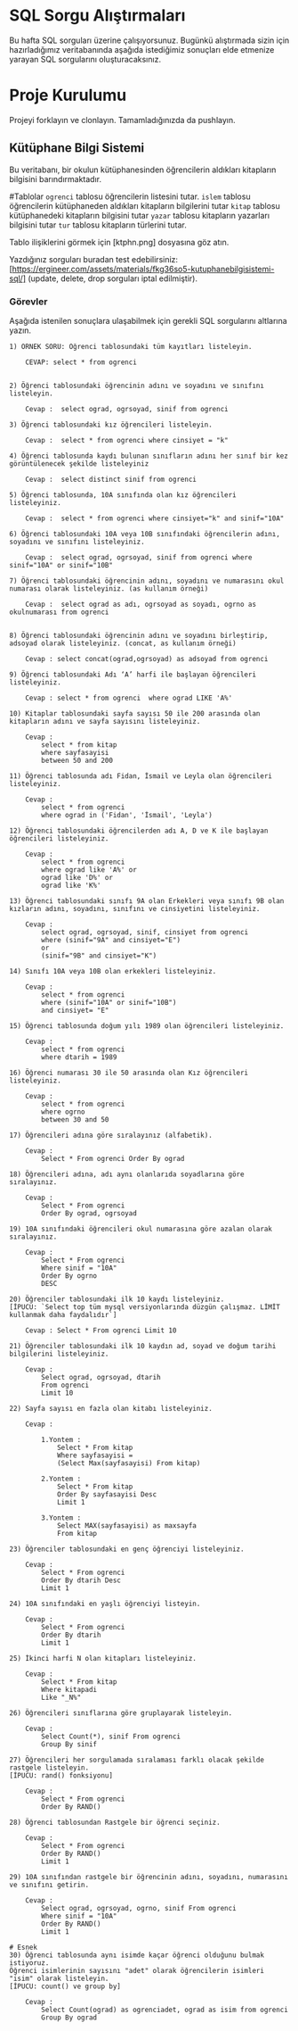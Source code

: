 # SQL Sorgu Alıştırmaları

Bu hafta SQL sorguları üzerine çalışıyorsunuz. Bugünkü alıştırmada sizin için hazırladığımız veritabanında aşağıda istediğimiz sonuçları elde etmenize yarayan SQL sorgularını oluşturacaksınız.

# Proje Kurulumu

Projeyi forklayın ve clonlayın. Tamamladığınızda da pushlayın.

## Kütüphane Bilgi Sistemi

Bu veritabanı, bir okulun kütüphanesinden öğrencilerin aldıkları kitapların bilgisini barındırmaktadır.

#Tablolar
`ogrenci` tablosu öğrencilerin listesini tutar.
`islem` tablosu öğrencilerin kütüphaneden aldıkları kitapların bilgilerini tutar
`kitap` tablosu kütüphanedeki kitapların bilgisini tutar
`yazar` tablosu kitapların yazarları bilgisini tutar
`tur` tablosu kitapların türlerini tutar.

Tablo ilişiklerini görmek için [ktphn.png] dosyasına göz atın.

Yazdığınız sorguları buradan test edebilirsiniz: [https://ergineer.com/assets/materials/fkg36so5-kutuphanebilgisistemi-sql/] (update, delete, drop sorguları iptal edilmiştir).

### Görevler

Aşağıda istenilen sonuçlara ulaşabilmek için gerekli SQL sorgularını altlarına yazın.

    1) ÖRNEK SORU: Öğrenci tablosundaki tüm kayıtları listeleyin.

    	CEVAP: select * from ogrenci


    2) Öğrenci tablosundaki öğrencinin adını ve soyadını ve sınıfını listeleyin.

    	Cevap :  select ograd, ogrsoyad, sinif from ogrenci

    3) Öğrenci tablosundaki kız öğrencileri listeleyin.

    	Cevap :  select * from ogrenci where cinsiyet = "k"

    4) Öğrenci tablosunda kaydı bulunan sınıfların adını her sınıf bir kez görüntülenecek şekilde listeleyiniz

    	Cevap :  select distinct sinif from ogrenci

    5) Öğrenci tablosunda, 10A sınıfında olan kız öğrencileri listeleyiniz.

    	Cevap :  select * from ogrenci where cinsiyet="k" and sinif="10A"

    6) Öğrenci tablosundaki 10A veya 10B sınıfındaki öğrencilerin adını, soyadını ve sınıfını listeleyiniz.

    	Cevap :  select ograd, ogrsoyad, sinif from ogrenci where sinif="10A" or sinif="10B"

    7) Öğrenci tablosundaki öğrencinin adını, soyadını ve numarasını okul numarası olarak listeleyiniz. (as kullanım örneği)

    	Cevap :  select ograd as adı, ogrsoyad as soyadı, ogrno as okulnumarası from ogrenci


    8) Öğrenci tablosundaki öğrencinin adını ve soyadını birleştirip, adsoyad olarak listeleyiniz. (concat, as kullanım örneği)

    	Cevap : select concat(ograd,ogrsoyad) as adsoyad from ogrenci

    9) Öğrenci tablosundaki Adı ‘A’ harfi ile başlayan öğrencileri listeleyiniz.

    	Cevap : select * from ogrenci  where ograd LIKE 'A%'

    10) Kitaplar tablosundaki sayfa sayısı 50 ile 200 arasında olan kitapların adını ve sayfa sayısını listeleyiniz.

    	Cevap :
    		select * from kitap
    		where sayfasayisi
    		between 50 and 200

    11) Öğrenci tablosunda adı Fidan, İsmail ve Leyla olan öğrencileri listeleyiniz.

    	Cevap :
    		select * from ogrenci
    		where ograd in ('Fidan', 'İsmail', 'Leyla')

    12) Öğrenci tablosundaki öğrencilerden adı A, D ve K ile başlayan öğrencileri listeleyiniz.

    	Cevap :
    		select * from ogrenci
    		where ograd like 'A%' or
    		ograd like 'D%' or
    		ograd like 'K%'

    13) Öğrenci tablosundaki sınıfı 9A olan Erkekleri veya sınıfı 9B olan kızların adını, soyadını, sınıfını ve cinsiyetini listeleyiniz.

    	Cevap :
    		select ograd, ogrsoyad, sinif, cinsiyet from ogrenci
    		where (sinif="9A" and cinsiyet="E")
    		or
    		(sinif="9B" and cinsiyet="K")

    14) Sınıfı 10A veya 10B olan erkekleri listeleyiniz.

    	Cevap :
    		select * from ogrenci
    		where (sinif="10A" or sinif="10B")
    		and cinsiyet= "E"

    15) Öğrenci tablosunda doğum yılı 1989 olan öğrencileri listeleyiniz.

    	Cevap :
    		select * from ogrenci
    		where dtarih = 1989

    16) Öğrenci numarası 30 ile 50 arasında olan Kız öğrencileri listeleyiniz.

    	Cevap :
    		select * from ogrenci
    		where ogrno
    		between 30 and 50

    17) Öğrencileri adına göre sıralayınız (alfabetik).

    	Cevap :
    		Select * From ogrenci Order By ograd

    18) Öğrencileri adına, adı aynı olanlarıda soyadlarına göre sıralayınız.

    	Cevap :
    		Select * From ogrenci
    		Order By ograd, ogrsoyad

    19) 10A sınıfındaki öğrencileri okul numarasına göre azalan olarak sıralayınız.

    	Cevap :
    		Select * From ogrenci
    		Where sinif = "10A"
    		Order By ogrno
    		DESC

    20) Öğrenciler tablosundaki ilk 10 kaydı listeleyiniz.
    [İPUCU: `Select top tüm mysql versiyonlarında düzgün çalışmaz. LİMİT kullanmak daha faydalıdır`]

    	Cevap : Select * From ogrenci Limit 10

    21) Öğrenciler tablosundaki ilk 10 kaydın ad, soyad ve doğum tarihi bilgilerini listeleyiniz.

    	Cevap :
    		Select ograd, ogrsoyad, dtarih
    		From ogrenci
    		Limit 10

    22) Sayfa sayısı en fazla olan kitabı listeleyiniz.

    	Cevap :

    		1.Yontem :
    			Select * From kitap
    			Where sayfasayisi =
    			(Select Max(sayfasayisi) From kitap)

    		2.Yontem :
    			Select * From kitap
    			Order By sayfasayisi Desc
    			Limit 1

    		3.Yontem :
    			Select MAX(sayfasayisi) as maxsayfa
    			From kitap

    23) Öğrenciler tablosundaki en genç öğrenciyi listeleyiniz.

    	Cevap :
    		Select * From ogrenci
    		Order By dtarih Desc
    		Limit 1

    24) 10A sınıfındaki en yaşlı öğrenciyi listeyin.

    	Cevap :
    		Select * From ogrenci
    		Order By dtarih
    		Limit 1

    25) İkinci harfi N olan kitapları listeleyiniz.

    	Cevap :
    		Select * From kitap
    		Where kitapadi
    		Like "_N%"

    26) Öğrencileri sınıflarına göre gruplayarak listeleyin.

    	Cevap :
    		Select Count(*), sinif From ogrenci
    		Group By sinif

    27) Öğrencileri her sorgulamada sıralaması farklı olacak şekilde rastgele listeleyin.
    [İPUCU: rand() fonksiyonu]

    	Cevap :
    		Select * From ogrenci
    		Order By RAND()

    28) Öğrenci tablosundan Rastgele bir öğrenci seçiniz.

    	Cevap :
    		Select * From ogrenci
    		Order By RAND()
    		Limit 1

    29) 10A sınıfından rastgele bir öğrencinin adını, soyadını, numarasını ve sınıfını getirin.

    	Cevap :
    		Select ograd, ogrsoyad, ogrno, sinif From ogrenci
    		Where sinif = "10A"
    		Order By RAND()
    		Limit 1

    # Esnek
    30) Öğrenci tablosunda aynı isimde kaçar öğrenci olduğunu bulmak istiyoruz.
    Öğrenci isimlerinin sayısını "adet" olarak öğrencilerin isimleri "isim" olarak listeleyin.
    [İPUCU: count() ve group by]

    	Cevap :
    		Select Count(ograd) as ogrenciadet, ograd as isim from ogrenci
    		Group By ograd
